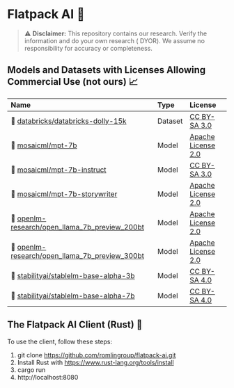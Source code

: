 # Flatpack AI 🤖

> :warning: **Disclaimer:** This repository contains our research. Verify the information and do your own research (
> DYOR). We assume no responsibility for accuracy or completeness.

## Models and Datasets with Licenses Allowing Commercial Use (not ours) 📈

| Name                                                                                                                 | Type    | License                                                           |
|:---------------------------------------------------------------------------------------------------------------------|:--------|:------------------------------------------------------------------|
| 🤗 [databricks/databricks-dolly-15k](https://huggingface.co/datasets/databricks/databricks-dolly-15k)                | Dataset | [CC BY-SA 3.0](https://creativecommons.org/licenses/by-sa/3.0/)   |
| 🤗 [mosaicml/mpt-7b](https://huggingface.co/mosaicml/mpt-7b)                                                         | Model   | [Apache License 2.0](https://www.apache.org/licenses/LICENSE-2.0) |
| 🤗 [mosaicml/mpt-7b-instruct](https://huggingface.co/mosaicml/mpt-7b-instruct)                                       | Model   | [CC BY-SA 3.0](https://creativecommons.org/licenses/by-sa/3.0/)   |
| 🤗 [mosaicml/mpt-7b-storywriter](https://huggingface.co/mosaicml/mpt-7b-storywriter)                                 | Model   | [Apache License 2.0](https://www.apache.org/licenses/LICENSE-2.0) |
| 🤗 [openlm-research/open_llama_7b_preview_200bt](https://huggingface.co/openlm-research/open_llama_7b_preview_200bt) | Model   | [Apache License 2.0](https://www.apache.org/licenses/LICENSE-2.0) |
| 🤗 [openlm-research/open_llama_7b_preview_300bt](https://huggingface.co/openlm-research/open_llama_7b_preview_300bt) | Model   | [Apache License 2.0](https://www.apache.org/licenses/LICENSE-2.0) |
| 🤗 [stabilityai/stablelm-base-alpha-3b](https://huggingface.co/stabilityai/stablelm-base-alpha-3b)                   | Model   | [CC BY-SA 4.0](https://creativecommons.org/licenses/by-sa/4.0/)   |
| 🤗 [stabilityai/stablelm-base-alpha-7b](https://huggingface.co/stabilityai/stablelm-base-alpha-7b)                   | Model   | [CC BY-SA 4.0](https://creativecommons.org/licenses/by-sa/4.0/)   |

## The Flatpack AI Client (Rust) 🦀

To use the client, follow these steps:

1. git clone https://github.com/romlingroup/flatpack-ai.git
2. Install Rust with https://www.rust-lang.org/tools/install
3. cargo run
4. http://localhost:8080
